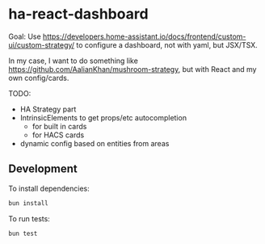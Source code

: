 # ha-react-dashboard

Goal: Use https://developers.home-assistant.io/docs/frontend/custom-ui/custom-strategy/ to configure a dashboard, not with yaml, but JSX/TSX.

In my case, I want to do something like https://github.com/AalianKhan/mushroom-strategy, but with React and my own config/cards.

TODO:
- HA Strategy part
- IntrinsicElements to get props/etc autocompletion
    - for built in cards
    - for HACS cards
- dynamic config based on entities from areas

## Development

To install dependencies:

```bash
bun install
```

To run tests:

```bash
bun test
```

